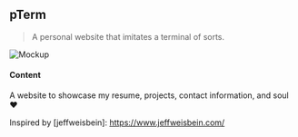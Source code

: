 ## pTerm

> A personal website that imitates a terminal of sorts.

![Mockup](https://raw.githubusercontent.com/xtonousou/xtonousou.github.io/master/imgs/mockup.png)

#### Content

A website to showcase my resume, projects, contact information, and soul :heart:

Inspired by [jeffweisbein]: https://www.jeffweisbein.com/